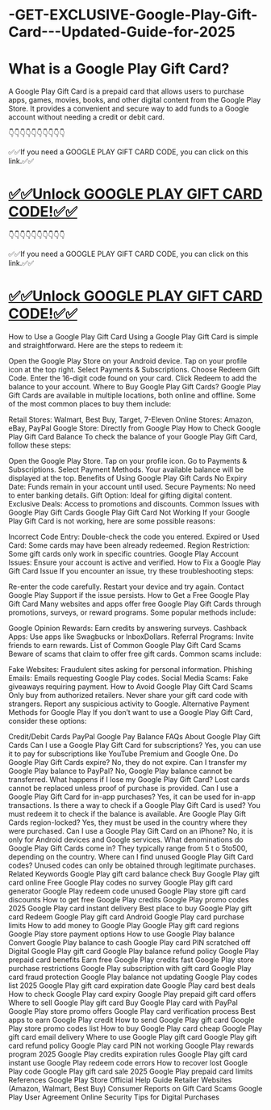 # -GET-EXCLUSIVE-Google-Play-Gift-Card---Updated-Guide-for-2025
 # What is a Google Play Gift Card?
A Google Play Gift Card is a prepaid card that allows users to purchase apps, games, movies, books, and other digital content from the Google Play Store. It provides a convenient and secure way to add funds to a Google account without needing a credit or debit card.

👇👇👇👇👇👇👇👇👇👇

✅✅If you need a GOOGLE PLAY GIFT CARD CODE, you can click on this link.✅✅

 # [✅✅Unlock GOOGLE PLAY GIFT CARD CODE!✅✅](https://www.aeroned.com/getmedia/99a7fc84-0d1d-4b1c-b80f-7077afdf1dde/allgiftra.html.aspx)

👇👇👇👇👇👇👇👇👇👇

✅✅If you need a GOOGLE PLAY GIFT CARD CODE, you can click on this link.✅✅

 # [✅✅Unlock GOOGLE PLAY GIFT CARD CODE!✅✅](https://www.aeroned.com/getmedia/99a7fc84-0d1d-4b1c-b80f-7077afdf1dde/allgiftra.html.aspx)

How to Use a Google Play Gift Card
Using a Google Play Gift Card is simple and straightforward. Here are the steps to redeem it:

Open the Google Play Store on your Android device.
Tap on your profile icon at the top right.
Select Payments & Subscriptions.
Choose Redeem Gift Code.
Enter the 16-digit code found on your card.
Click Redeem to add the balance to your account.
Where to Buy Google Play Gift Cards?
Google Play Gift Cards are available in multiple locations, both online and offline. Some of the most common places to buy them include:

Retail Stores: Walmart, Best Buy, Target, 7-Eleven
Online Stores: Amazon, eBay, PayPal
Google Store: Directly from Google Play
How to Check Google Play Gift Card Balance
To check the balance of your Google Play Gift Card, follow these steps:

Open the Google Play Store.
Tap on your profile icon.
Go to Payments & Subscriptions.
Select Payment Methods.
Your available balance will be displayed at the top.
Benefits of Using Google Play Gift Cards
No Expiry Date: Funds remain in your account until used.
Secure Payments: No need to enter banking details.
Gift Option: Ideal for gifting digital content.
Exclusive Deals: Access to promotions and discounts.
Common Issues with Google Play Gift Cards
Google Play Gift Card Not Working
If your Google Play Gift Card is not working, here are some possible reasons:

Incorrect Code Entry: Double-check the code you entered.
Expired or Used Card: Some cards may have been already redeemed.
Region Restriction: Some gift cards only work in specific countries.
Google Play Account Issues: Ensure your account is active and verified.
How to Fix a Google Play Gift Card Issue
If you encounter an issue, try these troubleshooting steps:

Re-enter the code carefully.
Restart your device and try again.
Contact Google Play Support if the issue persists.
How to Get a Free Google Play Gift Card
Many websites and apps offer free Google Play Gift Cards through promotions, surveys, or reward programs. Some popular methods include:

Google Opinion Rewards: Earn credits by answering surveys.
Cashback Apps: Use apps like Swagbucks or InboxDollars.
Referral Programs: Invite friends to earn rewards.
List of Common Google Play Gift Card Scams
Beware of scams that claim to offer free gift cards. Common scams include:

Fake Websites: Fraudulent sites asking for personal information.
Phishing Emails: Emails requesting Google Play codes.
Social Media Scams: Fake giveaways requiring payment.
How to Avoid Google Play Gift Card Scams
Only buy from authorized retailers.
Never share your gift card code with strangers.
Report any suspicious activity to Google.
Alternative Payment Methods for Google Play
If you don’t want to use a Google Play Gift Card, consider these options:

Credit/Debit Cards
PayPal
Google Pay Balance
FAQs About Google Play Gift Cards
Can I use a Google Play Gift Card for subscriptions?
Yes, you can use it to pay for subscriptions like YouTube Premium and Google One.
Do Google Play Gift Cards expire?
No, they do not expire.
Can I transfer my Google Play balance to PayPal?
No, Google Play balance cannot be transferred.
What happens if I lose my Google Play Gift Card?
Lost cards cannot be replaced unless proof of purchase is provided.
Can I use a Google Play Gift Card for in-app purchases?
Yes, it can be used for in-app transactions.
Is there a way to check if a Google Play Gift Card is used?
You must redeem it to check if the balance is available.
Are Google Play Gift Cards region-locked?
Yes, they must be used in the country where they were purchased.
Can I use a Google Play Gift Card on an iPhone?
No, it is only for Android devices and Google services.
What denominations do Google Play Gift Cards come in?
They typically range from 
5
t
o
5to500, depending on the country.
Where can I find unused Google Play Gift Card codes?
Unused codes can only be obtained through legitimate purchases.
Related Keywords
Google Play gift card balance check
Buy Google Play gift card online
Free Google Play codes no survey
Google Play gift card generator
Google Play redeem code unused
Google Play store gift card discounts
How to get free Google Play credits
Google Play promo codes 2025
Google Play card instant delivery
Best place to buy Google Play gift card
Redeem Google Play gift card Android
Google Play card purchase limits
How to add money to Google Play
Google Play gift card regions
Google Play store payment options
How to use Google Play balance
Convert Google Play balance to cash
Google Play card PIN scratched off
Digital Google Play gift card
Google Play balance refund policy
Google Play prepaid card benefits
Earn free Google Play credits fast
Google Play store purchase restrictions
Google Play subscription with gift card
Google Play card fraud protection
Google Play balance not updating
Google Play codes list 2025
Google Play gift card expiration date
Google Play card best deals
How to check Google Play card expiry
Google Play prepaid gift card offers
Where to sell Google Play gift card
Buy Google Play card with PayPal
Google Play store promo offers
Google Play card verification process
Best apps to earn Google Play credit
How to send Google Play gift card
Google Play store promo codes list
How to buy Google Play card cheap
Google Play gift card email delivery
Where to use Google Play gift card
Google Play gift card refund policy
Google Play card PIN not working
Google Play rewards program 2025
Google Play credits expiration rules
Google Play gift card instant use
Google Play redeem code errors
How to recover lost Google Play code
Google Play gift card sale 2025
Google Play prepaid card limits
References
Google Play Store Official Help Guide
Retailer Websites (Amazon, Walmart, Best Buy)
Consumer Reports on Gift Card Scams
Google Play User Agreement
Online Security Tips for Digital Purchases
